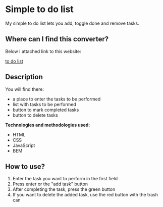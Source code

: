 # Simple to do list
My simple to do list lets you add, toggle done and remove tasks.
## Where can I find this converter?

Below I attached link to this website: 

[to do list](https://anetaszynal.github.io/to_do_List/)

## Description
You will find there:
- a place to enter the tasks to be performed
- list with tasks to be performed
- button to mark completed tasks
- button to delete tasks

**Technologies and methodologies used:**
- HTML
- CSS
- JavaScript
- BEM

## How to use?
1. Enter the task you want to perform in the first field
2. Press enter or the "add task" button
3. After completing the task, press the green button
4. If you want to delete the added task, use the red button with the trash can

